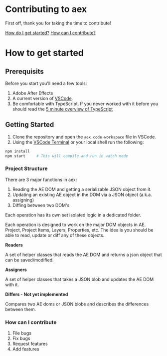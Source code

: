 # Contributing to aex
First off, thank you for taking the time to contribute!

[How do I get started?](#how-to-get-started)
[How can I contribute?](#how-can-i-contribute)

# How to get started
## Prerequisits
Before you start you'll need a few tools:

1. Adobe After Effects
1. A current version of [VSCode](https://code.visualstudio.com/download).  
1. Be comfortable with TypeScript. If you never worked with it before you should read the [5 minute overview of TypeScript](https://www.typescriptlang.org/docs/handbook/typescript-in-5-minutes.html)

## Getting Started
1. Clone the repository and open the `aex.code-workspace` file in VSCode.
1. Using the [VSCode Terminal](https://code.visualstudio.com/docs/editor/integrated-terminal) or your local shell run the following:
```bash
npm install
npm start     # This will compile and run in watch mode
```


### Project Structure
There are 3 major functions in aex: 
1. Reading the AE DOM and getting a serializable JSON object from it.
1. Updating an existing AE object in the DOM via a JSON object (a.k.a. assigning)
1. Diffing between two DOM's

Each operation has its own set isolated logic in a dedicated folder.

Each operation is designed to work on the major DOM objects in AE.  Project, Project Items, Layers, Properties, etc. The idea is you should be able to read, update or diff any of these objects.


**Readers**

A set of helper classes that reads the AE DOM and returns a json object that can be saved/modified.

**Assigners**

A set of helper classes that takes a JSON blob and updates the AE DOM with it.

**Differs - Not yet implemented**

Compares two AE doms or JSON blobs and describes the differences between them.


### How can I contribute
1. File bugs
1. Fix bugs
1. Request features
1. Add features